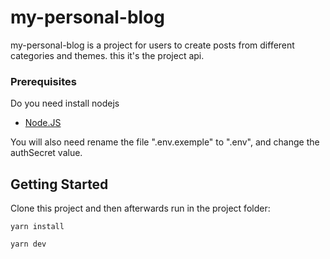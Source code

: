 # my-personal-blog

my-personal-blog is a project for users to create posts from different categories and themes.
this it's the project api.

### Prerequisites

Do you need install nodejs

* [Node.JS](https://nodejs.org/pt-br/download/package-manager/)

You will also need rename the file ".env.exemple" to ".env", and change the authSecret value.

## Getting Started

Clone this project and then afterwards run in the project folder:

```
yarn install

yarn dev
```